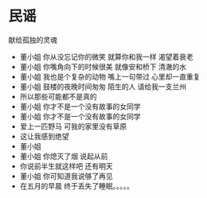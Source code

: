 <!DOCTYPE html>
<html lang="zh-cn">
  <head>
    <meta charset=“utf-8"/>
    <title>块级元素 行内元素示例</title>
  </head>
  <body>
    <h1>民谣</h1>
    <p title="a gentle reminder">献给孤独的灵魂</p>
    <ul id="purases">
        <li>董小姐 你从没忘记你的微笑 就算你和我一样 渴望着衰老</li>
        <li>董小姐 你嘴角向下的时候很美 就像安和桥下 清澈的水</li>
        <li>董小姐 我也是个复杂的动物 嘴上一句带过 心里却一直重复</li>
        <li>董小姐 鼓楼的夜晚时间匆匆 陌生的人 请给我一支兰州</li> 
        <li> 所以那些可能都不是真的</li> 
        <li>董小姐 你才不是一个没有故事的女同学</li> 
        <li> 董小姐 你才不是一个没有故事的女同学</li> 
        <li> 爱上一匹野马 可我的家里没有草原</li> 
        <li>这让我感到绝望</li>
        <li>董小姐</li>
        <li> 董小姐 你熄灭了烟 说起从前 </li>
        <li> 你说前半生就这样吧 还有明天</li>
        <li> 董小姐 你可知道我说够了再见</li>
        <li> 在五月的早晨 终于丢失了睡眠。。。。。</li>
    </ul>
     </body>
</html> 
